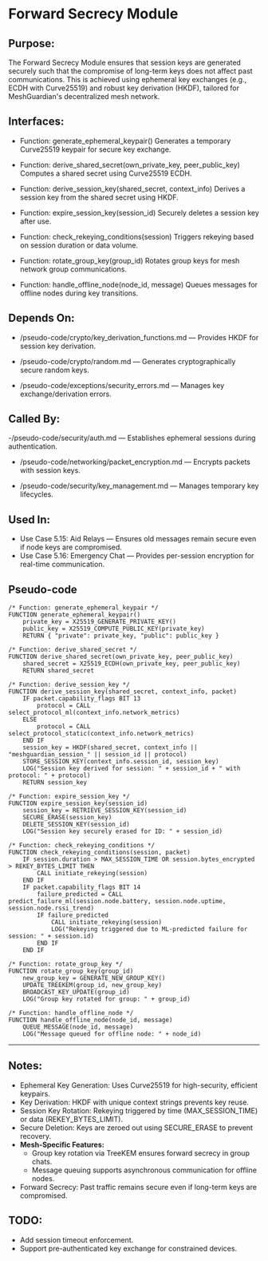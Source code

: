 # Forward Secrecy Module

## Purpose:
The Forward Secrecy Module ensures that session keys are generated securely such that the compromise of long-term keys does not affect past communications. This is achieved using ephemeral key exchanges (e.g., ECDH with Curve25519) and robust key derivation (HKDF), tailored for MeshGuardian's decentralized mesh network.

## Interfaces:
- Function: generate_ephemeral_keypair()
Generates a temporary Curve25519 keypair for secure key exchange.

- Function: derive_shared_secret(own_private_key, peer_public_key)
Computes a shared secret using Curve25519 ECDH.

- Function: derive_session_key(shared_secret, context_info)
Derives a session key from the shared secret using HKDF.

- Function: expire_session_key(session_id)
Securely deletes a session key after use.

- Function: check_rekeying_conditions(session)
Triggers rekeying based on session duration or data volume.

- Function: rotate_group_key(group_id)
Rotates group keys for mesh network group communications.

- Function: handle_offline_node(node_id, message)
Queues messages for offline nodes during key transitions.

## Depends On:
- /pseudo-code/crypto/key_derivation_functions.md — Provides HKDF for session key derivation.

- /pseudo-code/crypto/random.md — Generates cryptographically secure random keys.

- /pseudo-code/exceptions/security_errors.md — Manages key exchange/derivation errors.

## Called By:
 -/pseudo-code/security/auth.md — Establishes ephemeral sessions during authentication.

- /pseudo-code/networking/packet_encryption.md — Encrypts packets with session keys.

- /pseudo-code/security/key_management.md — Manages temporary key lifecycles.

## Used In:
- Use Case 5.15: Aid Relays — Ensures old messages remain secure even if node keys are compromised.
- Use Case 5.16: Emergency Chat — Provides per-session encryption for real-time communication.

## Pseudo-code
```pseudocode
/* Function: generate_ephemeral_keypair */
FUNCTION generate_ephemeral_keypair()
    private_key = X25519_GENERATE_PRIVATE_KEY()
    public_key = X25519_COMPUTE_PUBLIC_KEY(private_key)
    RETURN { "private": private_key, "public": public_key }

/* Function: derive_shared_secret */
FUNCTION derive_shared_secret(own_private_key, peer_public_key)
    shared_secret = X25519_ECDH(own_private_key, peer_public_key)
    RETURN shared_secret

/* Function: derive_session_key */
FUNCTION derive_session_key(shared_secret, context_info, packet)
    IF packet.capability_flags BIT 13
        protocol = CALL select_protocol_ml(context_info.network_metrics)
    ELSE
        protocol = CALL select_protocol_static(context_info.network_metrics)
    END IF
    session_key = HKDF(shared_secret, context_info || "meshguardian_session_" || session_id || protocol)
    STORE_SESSION_KEY(context_info.session_id, session_key)
    LOG("Session key derived for session: " + session_id + " with protocol: " + protocol)
    RETURN session_key

/* Function: expire_session_key */
FUNCTION expire_session_key(session_id)
    session_key = RETRIEVE_SESSION_KEY(session_id)
    SECURE_ERASE(session_key)
    DELETE_SESSION_KEY(session_id)
    LOG("Session key securely erased for ID: " + session_id)

/* Function: check_rekeying_conditions */
FUNCTION check_rekeying_conditions(session, packet)
    IF session.duration > MAX_SESSION_TIME OR session.bytes_encrypted > REKEY_BYTES_LIMIT THEN
        CALL initiate_rekeying(session)
    END IF
    IF packet.capability_flags BIT 14
        failure_predicted = CALL predict_failure_ml(session.node.battery, session.node.uptime, session.node.rssi_trend)
        IF failure_predicted
            CALL initiate_rekeying(session)
            LOG("Rekeying triggered due to ML-predicted failure for session: " + session.id)
        END IF
    END IF

/* Function: rotate_group_key */
FUNCTION rotate_group_key(group_id)
    new_group_key = GENERATE_NEW_GROUP_KEY()
    UPDATE_TREEKEM(group_id, new_group_key)
    BROADCAST_KEY_UPDATE(group_id)
    LOG("Group key rotated for group: " + group_id)

/* Function: handle_offline_node */
FUNCTION handle_offline_node(node_id, message)
    QUEUE_MESSAGE(node_id, message)
    LOG("Message queued for offline node: " + node_id)
```

---

## Notes:
- Ephemeral Key Generation: Uses Curve25519 for high-security, efficient keypairs.
- Key Derivation: HKDF with unique context strings prevents key reuse.
- Session Key Rotation: Rekeying triggered by time (MAX_SESSION_TIME) or data (REKEY_BYTES_LIMIT).
- Secure Deletion: Keys are zeroed out using SECURE_ERASE to prevent recovery.
- **Mesh-Specific Features:**
  - Group key rotation via TreeKEM ensures forward secrecy in group chats.
  - Message queuing supports asynchronous communication for offline nodes.
- Forward Secrecy: Past traffic remains secure even if long-term keys are compromised.

## TODO:
- Add session timeout enforcement.
- Support pre-authenticated key exchange for constrained devices.
